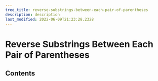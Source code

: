 ```yaml
---
tree_title: reverse-substrings-between-each-pair-of-parentheses
description: description
last_modified: 2022-06-09T21:23:28.2328
---
```


# Reverse Substrings Between Each Pair of Parentheses

## Contents
